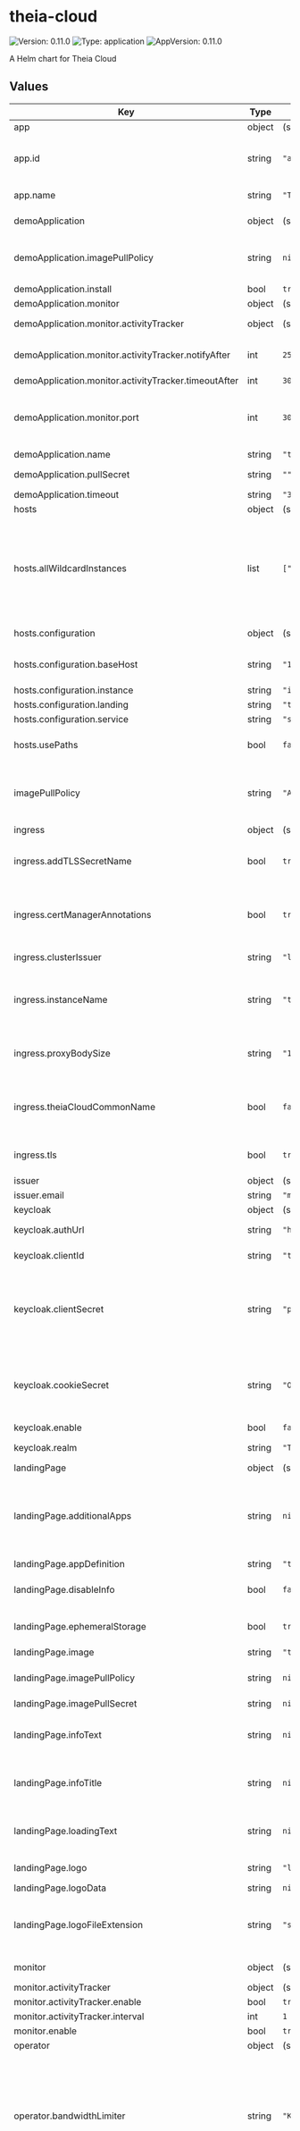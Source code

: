 # theia-cloud

![Version: 0.11.0](https://img.shields.io/badge/Version-0.11.0-informational?style=flat-square) ![Type: application](https://img.shields.io/badge/Type-application-informational?style=flat-square) ![AppVersion: 0.11.0](https://img.shields.io/badge/AppVersion-0.11.0-informational?style=flat-square)

A Helm chart for Theia Cloud

## Values

| Key | Type | Default | Description |
|-----|------|---------|-------------|
| app | object | (see details below) | General information about the deployed app |
| app.id | string | `"asdfghjkl"` | The app id which is used in the communication between website and REST-API as a spam migitation. This id is public. Please choose an random generated string. |
| app.name | string | `"Theia Blueprint"` | The name of the application that may be displayed e.g. on the landing pages |
| demoApplication | object | (see details below) | Information about the demo application to be installed |
| demoApplication.imagePullPolicy | string | `nil` | Optional: Override the imagePullPolicy for the main application's docker image. If this is omitted or empty, the root at .Values.imagePullPolicy is used. |
| demoApplication.install | bool | `true` | Should the demo application be installed |
| demoApplication.monitor | object | (see details below) | Values that are used by the monitor |
| demoApplication.monitor.activityTracker | object | (see details below) | Values that are used by the activityTracker module |
| demoApplication.monitor.activityTracker.notifyAfter | int | `25` | Minutes of inactivity that lead to a warning displayed to the user Make greater than timeoutAfter to disable |
| demoApplication.monitor.activityTracker.timeoutAfter | int | `30` | Minutes of inactivity that lead to pod shutdown |
| demoApplication.monitor.port | int | `3000` | At which port the monitor extension is available For the Theia extension take the same as the application port For the VSCode extension take 8081 (default) or the port specified via the THEIACLOUD_MONITOR_PORT env variable |
| demoApplication.name | string | `"theiacloud/theia-cloud-demo:0.11.0"` | The name of docker image to be used |
| demoApplication.pullSecret | string | `""` | the image pull secret. Leave empty if registry is public |
| demoApplication.timeout | string | `"30"` | Limit in minutes |
| hosts | object | (see details below) | You may adjust the hostname below. |
| hosts.allWildcardInstances | list | `["*.webview."]` | all additional wildcard hostnames that may be required in the launched Theia-applications, e.g. "*.webview." which leads to "*.webview.ws.192.168.39.173.nip.io" to expose webviews.  Please note that this means that this usually means that all "ingressHostnamePrefixes" patterns from all app definitions need to be added. These are required to configure TLS (if enabled via ingress.tls == true) |
| hosts.configuration | object | (see details below) | Configuration for the hostnames. Contains the baseHost and afixes for all services |
| hosts.configuration.baseHost | string | `"192.168.39.173.nip.io"` | baseHost configures the host for all services.  Depending on hosts.usePaths the services will be prepended as a subdomain or appended as a path |
| hosts.configuration.instance | string | `"instances"` | afix for deployed instances |
| hosts.configuration.landing | string | `"trynow"` | afix of the landing page |
| hosts.configuration.service | string | `"servicex"` | afix of the REST service |
| hosts.usePaths | bool | `false` | Use paths configures that all services should run on the same host but on different paths. true uses paths false uses an explicit host for each service |
| imagePullPolicy | string | `"Always"` | The default imagePullPolicy for containers of theia cloud. Can be overridden for individual components by specifying the imagePullPolicy variable there. Possible values: - Always - IfNotPresent - Never |
| ingress | object | (see details below) | Values to influence the ingresses |
| ingress.addTLSSecretName | bool | `true` | whether the default Theia Cloud tls secret names should be used. If false no tls secret name will be set on the ingress only needed when ingress.tls == true |
| ingress.certManagerAnnotations | bool | `true` | When set to true the cert-manager.io annotations will be set. Only used when ingress.addTLSSecretName === true When false certificate management is handled outside of Theia Cloud. |
| ingress.clusterIssuer | string | `"letsencrypt-prod"` | The cluster issuer to use Only needed when ingress.certManagerAnnotations is true |
| ingress.instanceName | string | `"theia-cloud-demo-ws-ingress"` | The name of the ingress which will be updated to publish new theia application. If this is not existing it will be created. You may chose to set the ingress up yourself and point Theia Cloud to the ingress via the name |
| ingress.proxyBodySize | string | `"1m"` | Sets the maximum allowed size of the client request body inside the application (e.g. file uploads in Theia). Defaults to 1m. Setting size to 0 disables checking of client request body size. |
| ingress.theiaCloudCommonName | bool | `false` | When set to true the cert-manager.io/common-name annotation will be set. This is only required when the issued certificate by the cert-manager misses a common-name Only needed when ingress.certManagerAnnotations is true |
| ingress.tls | bool | `true` | Does Theia Cloud expect TLS connections (true) or is TLS terminated outside of Theia Cloud (e.g. via a Load Balancer) (false) |
| issuer | object | (see details below) | Values related to certificates/Cert-manager |
| issuer.email | string | `"mmorlock@example.com"` | EMail address of the certificate issuer. |
| keycloak | object | (see details below) | Values related to Keycloak |
| keycloak.authUrl | string | `"https://keycloak.url/auth/"` | Key cloak auth URL. Only has to be specified when enable: true |
| keycloak.clientId | string | `"theia-cloud"` | The client-id. Only has to be specified when enable: true |
| keycloak.clientSecret | string | `"publicbutoauth2proxywantsasecret"` | The oaid client secret. In case you configure your keycloak client as confidential, then you may specifiy the secret here. If you stick with our default public client, you may leave below value. For public clients keycloak does not generate a client-secret, but in order to make oath2-proxy happy, we will pass a value |
| keycloak.cookieSecret | string | `"OQINaROshtE9TcZkNAm5Zs2Pv3xaWytBmc5W7sPX7ws="` | The cookie secret. This should not be public! Only has to be specified when enable: true See https://oauth2-proxy.github.io/oauth2-proxy/docs/configuration/overview/#generating-a-cookie-secret for how to generate a strong cookie secret. |
| keycloak.enable | bool | `false` | Whether keycloak authentication shall be used |
| keycloak.realm | string | `"TheiaCloud"` | The Keycloak Realm. Only has to be specified when enable: true |
| landingPage | object | (see details below) | Values related to the landing page |
| landingPage.additionalApps | string | `nil` | The page may show these additional apps in a drop down. This is a map. The key maps to the app definition name The value is the label that is supposed to be shown in the UI  Example: different-app-definition:   label: "Different App Definition" further-app-definition:   label: "Further App Definition" |
| landingPage.appDefinition | string | `"theia-cloud-demo"` | the app id to launch |
| landingPage.disableInfo | bool | `false` | Should showing info title and text below the launch button be disabled true hides the info title and text false shows the info title and text |
| landingPage.ephemeralStorage | bool | `true` | If set to true no persisted storage is used when creating sessions on the landing page. Set to false if you want to use persisted storage. |
| landingPage.image | string | `"theiacloud/theia-cloud-landing-page:0.11.0"` | the landing page image to use |
| landingPage.imagePullPolicy | string | `nil` | Optional: Override the imagePullPolicy for the landing page's docker image. If this is omitted or empty, the root at .Values.imagePullPolicy is used. |
| landingPage.imagePullSecret | string | `nil` | Optional: the image pull secret |
| landingPage.infoText | string | `nil` | Optional: If specified with a value, this overrides the info text shown on the landing page. Empty values are ignored. Use `disableInfo` to deactivate showing the info completely. |
| landingPage.infoTitle | string | `nil` | Optional: If specified with a value, this overrides the title of the info text shown on the landing page. Empty values are ignored. Use `disableInfo` to deactivate showing the info completely. |
| landingPage.loadingText | string | `nil` | Optional: If specified with a value, this overrides the message shown to the user while the session is started. Empty values are ignored and the default text is used. |
| landingPage.logo | string | `"logos/theiablueprint.svg"` | The logo of the application that should be displayed on the landing pages |
| landingPage.logoData | string | `nil` | set landingPage.logoData=$(cat path/to/file.svg | base64 -w 0 -) Another way is to directly add the base64 string to the values file. |
| landingPage.logoFileExtension | string | `"svg"` | The file extension of the logo. Must be set to match the logo respectively the logoData. This is required because browsers cannot show a binary image (e.g. png) with a svg ending and vice-versa. |
| monitor | object | (see details below) | Values to influence the monitor initialization on the operator |
| monitor.activityTracker | object | (see details below) | Values to influence the activityTracker module |
| monitor.activityTracker.enable | bool | `true` | Should the activityTracker module be enabled |
| monitor.activityTracker.interval | int | `1` | Minutes between re-pinging the pods |
| monitor.enable | bool | `true` | Should the monitor be enabled |
| operator | object | (see details below) | Values related to the operator |
| operator.bandwidthLimiter | string | `"K8SANNOTATION"` | Whether Theia Cloud shall limit network speed. This might not be fully supported on all cloud provider/in all clusters. Possible values: - K8SANNOTATION                   Set via kubernetes annotations (kubernetes.io/egress-bandwidth and kubernetes.io/ingress-bandwidth) - WONDERSHAPER                    Set via wondershaper init container - K8SANNOTATIONANDWONDERSHAPER    Set Kubernetes annotations and use wondershaper init container |
| operator.cloudProvider | string | `"K8S"` | Select your cloud provider. Possible values: - K8S      Plain Kubernetes - MINIKUBE Local deployment on Minikube |
| operator.continueOnException | bool | `false` | Whether the operator should stop in cases where an exception is not handled |
| operator.eagerStart | bool | `false` | Whether theia applications shall be started eager. This means that the application is already running without a user. When a user requests a new session, one of the already launched ones is assigned.  Currently only false is fully supported. |
| operator.image | string | `"theiacloud/theia-cloud-operator:0.11.0"` | The operator image |
| operator.imagePullPolicy | string | `nil` | Optional: Override the imagePullPolicy for the operator's docker image. If this is omitted or empty, the root at .Values.imagePullPolicy is used. |
| operator.imagePullSecret | string | `nil` | Optional: the image pull secret |
| operator.leaderElection | object | (see details below) | Options to influence the operator's leader election |
| operator.logging | object | (see details below) | Allows to override the operator's log4j configuration |
| operator.maxWatchIdleTime | string | `"3600000"` | Configures the timeout in milliseconds when a watcher for either AppDefinitions, Workspaces, or Sessions is assumed to be not working. When this is detected the operator instance will stop and a new operator will set up fresh watchers. |
| operator.oAuth2ProxyVersion | string | `"v7.5.1"` | The version to use of the quay.io/oauth2-proxy/oauth2-proxy image |
| operator.replicas | int | `2` | Number of operator instances to create |
| operator.requestedStorage | string | `"250Mi"` | The amount of requested storage for each persistent volume claim (PVC) for workspaces. This is directly passed to created PVCs and must be a valid Kubernetes quantity. See https://kubernetes.io/docs/reference/kubernetes-api/common-definitions/quantity/ |
| operator.sessionsPerUser | string | `"1"` | Set the number of active sessions a single user can launch |
| operator.storageClassName | string | `"default"` | The name of the storage class for persistent volume claims for workspaces. This storage class must be present on the cluster. Most cloud providers offer a default storage class without additional configuration. |
| operator.wondershaperImage | string | `"theiacloud/theia-cloud-wondershaper:0.11.0"` | If bandwidthLimiter is set to WONDERSHAPER or K8SANNOTATIONANDWONDERSHAPER this image will be used for the wondershaper init container |
| operatorrole.name | string | `"operator-api-access"` |  |
| preloading | object | (see details below) | Values to configure preloading of images on Kubernetes nodes. |
| preloading.enable | bool | `true` | Is image preloading enabled. |
| preloading.imagePullPolicy | string | `nil` | Optional: Override the imagePullPolicy for the image preloading containers. If this is omitted or empty, the root at .Values.imagePullPolicy is used. |
| preloading.images | list | `[]` | Images to preload. Images must support running /bin/sh. If the list is empty and demoApplication.install == true, demoApplication.name is automatically added. |
| service | object | (see details below) | Values of the Theia Cloud REST service |
| service.image | string | `"theiacloud/theia-cloud-service:0.11.0"` | The image to use |
| service.imagePullPolicy | string | `nil` | Optional: Override the imagePullPolicy for the service's docker image. If this is omitted or empty, the root at .Values.imagePullPolicy is used. |
| service.imagePullSecret | string | `nil` | Optional: the image pull secret |
| service.port | int | `8081` | service port (default: 8081) |
| service.protocol | string | `"https"` | protocol of the REST-API |
| servicerole.name | string | `"service-api-access"` |  |

----------------------------------------------
Autogenerated from chart metadata using [helm-docs v1.14.2](https://github.com/norwoodj/helm-docs/releases/v1.14.2)
